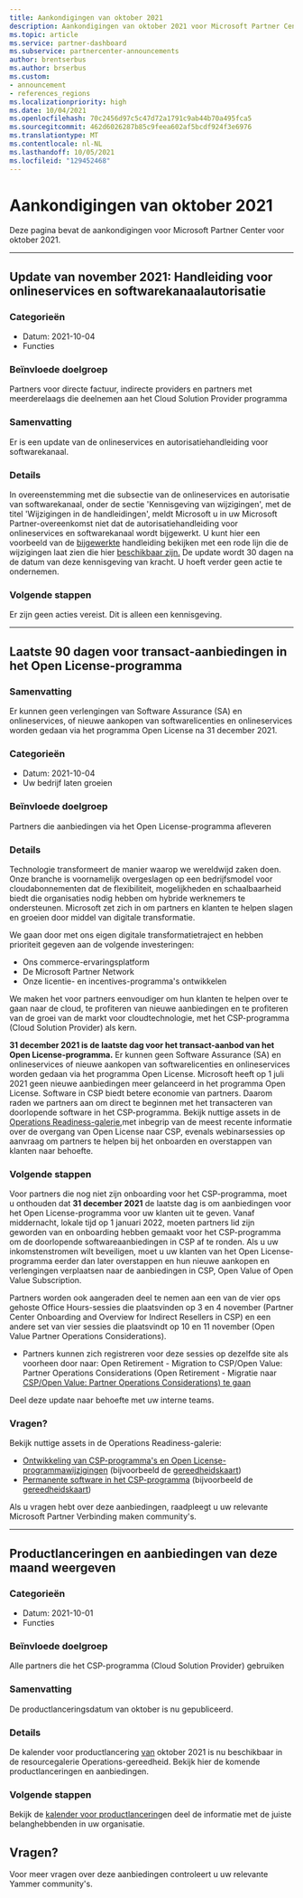 ```yaml
---
title: Aankondigingen van oktober 2021
description: Aankondigingen van oktober 2021 voor Microsoft Partner Center waaronder nieuwe mogelijkheden, promoties, aanbiedingen, markten of wijzigingen in bestaande aanbiedingen.
ms.topic: article
ms.service: partner-dashboard
ms.subservice: partnercenter-announcements
author: brentserbus
ms.author: brserbus
ms.custom:
- announcement
- references_regions
ms.localizationpriority: high
ms.date: 10/04/2021
ms.openlocfilehash: 70c2456d97c5c47d72a1791c9ab44b70a495fca5
ms.sourcegitcommit: 462d6026287b85c9feea602af5bcdf924f3e6976
ms.translationtype: MT
ms.contentlocale: nl-NL
ms.lasthandoff: 10/05/2021
ms.locfileid: "129452468"
---
```

# <a name="october-2021-announcements"></a>Aankondigingen van oktober 2021

Deze pagina bevat de aankondigingen voor Microsoft Partner Center voor oktober 2021.

________________
## <a name="november-2021-update-online-services-and-software-channel-authorization-guide"></a><a name="3"></a>Update van november 2021: Handleiding voor onlineservices en softwarekanaalautorisatie

### <a name="categories"></a>Categorieën

- Datum: 2021-10-04
- Functies

### <a name="impacted-audience"></a>Beïnvloede doelgroep

Partners voor directe factuur, indirecte providers en partners met meerderelaags die deelnemen aan het Cloud Solution Provider programma

### <a name="summary"></a>Samenvatting

Er is een update van de onlineservices en autorisatiehandleiding voor softwarekanaal.

### <a name="details"></a>Details

In overeenstemming met die subsectie van de onlineservices en autorisatie van softwarekanaal, onder de sectie 'Kennisgeving van wijzigingen', met de titel 'Wijzigingen in de handleidingen', meldt Microsoft u in uw Microsoft Partner-overeenkomst niet dat de autorisatiehandleiding voor onlineservices en softwarekanaal wordt bijgewerkt. U kunt hier een voorbeeld van de [bijgewerkte](https://partner.microsoft.com/resources/detail/update-guide-online-services-software-channel-authorization-download-pdf) handleiding bekijken met een rode lijn die de wijzigingen laat zien die hier [beschikbaar zijn.](https://partner.microsoft.com/resources/detail/update-guide-online-services-software-channel-authorization-download-pdf) De update wordt 30 dagen na de datum van deze kennisgeving van kracht. U hoeft verder geen actie te ondernemen.

### <a name="next-steps"></a>Volgende stappen

Er zijn geen acties vereist. Dit is alleen een kennisgeving.
________________
## <a name="final-90-days-to-transact-offers-in-the-open-license-program"></a><a name="2"></a>Laatste 90 dagen voor transact-aanbiedingen in het Open License-programma

### <a name="summary"></a>Samenvatting

Er kunnen geen verlengingen van Software Assurance (SA) en onlineservices, of nieuwe aankopen van softwarelicenties en onlineservices worden gedaan via het programma Open License na 31 december 2021.

### <a name="categories"></a>Categorieën

- Datum: 2021-10-04
- Uw bedrijf laten groeien

### <a name="impacted-audience"></a>Beïnvloede doelgroep

Partners die aanbiedingen via het Open License-programma afleveren

### <a name="details"></a>Details

Technologie transformeert de manier waarop we wereldwijd zaken doen. Onze branche is voornamelijk overgeslagen op een bedrijfsmodel voor cloudabonnementen dat de flexibiliteit, mogelijkheden en schaalbaarheid biedt die organisaties nodig hebben om hybride werknemers te ondersteunen. Microsoft zet zich in om partners en klanten te helpen slagen en groeien door middel van digitale transformatie.

We gaan door met ons eigen digitale transformatietraject en hebben prioriteit gegeven aan de volgende investeringen:

- Ons commerce-ervaringsplatform
- De Microsoft Partner Network
- Onze licentie- en incentives-programma's ontwikkelen

We maken het voor partners eenvoudiger om hun klanten te helpen over te gaan naar de cloud, te profiteren van nieuwe aanbiedingen en te profiteren van de groei van de markt voor cloudtechnologie, met het CSP-programma (Cloud Solution Provider) als kern.

**31 december 2021 is de laatste dag voor het transact-aanbod van het Open License-programma.** Er kunnen geen Software Assurance (SA) en onlineservices of nieuwe aankopen van softwarelicenties en onlineservices worden gedaan via het programma Open License. Microsoft heeft op 1 juli 2021 geen nieuwe aanbiedingen meer gelanceerd in het programma Open License. Software in CSP biedt betere economie van partners. Daarom raden we partners aan om direct te beginnen met het transacteren van doorlopende software in het CSP-programma. Bekijk nuttige assets in de [Operations Readiness-galerie,](https://partner.microsoft.com/resources/collection/csp-open-evolution-to-a-better-experience#/)met inbegrip van de meest recente informatie over de overgang van Open License naar CSP, evenals webinarsessies op aanvraag om partners te helpen bij het onboarden en overstappen van klanten naar behoefte.

### <a name="next-steps"></a>Volgende stappen

Voor partners die nog niet zijn onboarding voor het CSP-programma, moet u onthouden dat **31 december 2021** de laatste dag is om aanbiedingen voor het Open License-programma voor uw klanten uit te geven. Vanaf middernacht, lokale tijd op 1 januari 2022, moeten partners lid zijn geworden van en onboarding hebben gemaakt voor het CSP-programma om de doorlopende softwareaanbiedingen in CSP af te ronden. Als u uw inkomstenstromen wilt beveiligen, moet u uw klanten van het Open License-programma eerder dan later overstappen en hun nieuwe aankopen en verlengingen verplaatsen naar de aanbiedingen in CSP, Open Value of Open Value Subscription.

Partners worden ook aangeraden deel te nemen aan een van de vier ops gehoste Office Hours-sessies die plaatsvinden op 3 en 4 november (Partner Center Onboarding and Overview for Indirect Resellers in CSP) en een andere set van vier sessies die plaatsvindt op 10 en 11 november (Open Value Partner Operations Considerations).

- Partners kunnen zich registreren voor deze sessies op dezelfde site als voorheen door naar: Open Retirement - Migration to CSP/Open Value: Partner Operations Considerations (Open Retirement - Migratie naar [CSP/Open Value: Partner Operations Considerations) te gaan](https://globalpbocomm.eventbuilder.com/OpenMigrationToCSPOV)

Deel deze update naar behoefte met uw interne teams.

### <a name="questions"></a>Vragen?

Bekijk nuttige assets in de Operations Readiness-galerie:

- [Ontwikkeling van CSP-programma's en Open License-programmawijzigingen](https://partner.microsoft.com/resources/collection/csp-open-evolution-to-a-better-experience#/) (bijvoorbeeld de [gereedheidskaart](https://partner.microsoft.com/resources/detail/csp-open-evolution-to-a-better-experience-readiness-map-pdf))
- [Permanente software in het CSP-programma](https://partner.microsoft.com/resources/collection/software-in-csp#/) (bijvoorbeeld de [gereedheidskaart](https://partner.microsoft.com/resources/detail/software-in-csp-readiness-map-pdf))

Als u vragen hebt over deze aanbiedingen, raadpleegt u uw relevante Microsoft Partner Verbinding maken community's.

________________
## <a name="view-this-months-product-launches-and-offers"></a><a name="1"></a>Productlanceringen en aanbiedingen van deze maand weergeven

### <a name="categories"></a>Categorieën

- Datum: 2021-10-01
- Functies

### <a name="impacted-audience"></a>Beïnvloede doelgroep

Alle partners die het CSP-programma (Cloud Solution Provider) gebruiken

### <a name="summary"></a>Samenvatting

De productlanceringsdatum van oktober is nu gepubliceerd.

### <a name="details"></a>Details

De kalender voor productlancering [van](https://partner.microsoft.com/resources/collection/product-launch-calendar-collection#/) oktober 2021 is nu beschikbaar in de resourcegalerie Operations-gereedheid. Bekijk hier de komende productlanceringen en aanbiedingen.

### <a name="next-steps"></a>Volgende stappen

Bekijk de [kalender voor productlancering](https://partner.microsoft.com/resources/collection/product-launch-calendar-collection#/)en deel de informatie met de juiste belanghebbenden in uw organisatie.

## <a name="questions"></a>Vragen?
Voor meer vragen over deze aanbiedingen controleert u uw relevante Yammer community's.